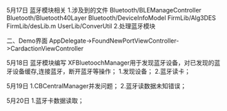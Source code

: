 5月17日
蓝牙模块相关
1.涉及到的文件
Bluetooth/BLEManageController
Bluetooth/Bluetooth40Layer
Bluetooth/DeviceInfoModel
FirmLib/Alg3DES
FirmLib/desLib.m
UserLib/ConverUtil
2.处理蓝牙模块

二、Demo界面
AppDelegate->FoundNewPortViewController->CardactionViewController

5月18日
蓝牙模块编写
XFBluetoochManager用于发现蓝牙设备，对已发现的蓝牙设备缓存,连接蓝牙，断开蓝牙等操作；
1.发现设备；
2.蓝牙读卡；

5月19日
1.CBCentralManager并发问题；
2.蓝牙读数据未知错误；

5月20日
1.蓝牙卡数据读取；
